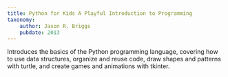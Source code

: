 ```yaml
---
title: Python for Kids A Playful Introduction to Programming
taxonomy:
	author: Jason R. Briggs
	pubdate: 2013
---
```

Introduces the basics of the Python programming language, covering how to use data structures, organize and reuse code, draw shapes and patterns with turtle, and create games and animations with tkinter.